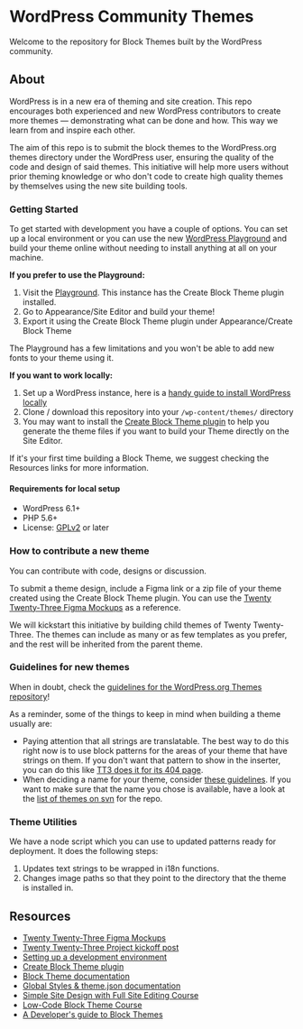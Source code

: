 # WordPress Community Themes

Welcome to the repository for Block Themes built by the WordPress community.

## About

WordPress is in a new era of theming and site creation. This repo encourages both experienced and new  WordPress contributors to create more themes — demonstrating what can be done and how. This way we learn from and inspire each other.

The aim of this repo is to submit the block themes to the WordPress.org themes directory under the WordPress user, ensuring the quality of the code and design of said themes. This initiative will help more users without prior theming knowledge or who don't code to create high quality themes by themselves using the new site building tools.

### Getting Started

To get started with development you have a couple of options. You can set up a local environment or you can use the new [WordPress Playground](https://developer.wordpress.org/playground/) and build your theme online without needing to install anything at all on your machine.

**If you prefer to use the Playground:**

1. Visit the [Playground](https://playground.wordpress.net/?theme=twentytwentythree&plugin=gutenberg&plugin=create-block-theme.1.8.2.zip&url=/wp-admin/index.php). This instance has the Create Block Theme plugin installed.
1. Go to Appearance/Site Editor and build your theme!
2. Export it using the Create Block Theme plugin under Appearance/Create Block Theme

The Playground has a few limitations and you won't be able to add new fonts to your theme using it.

**If you want to work locally:**

1. Set up a WordPress instance, here is a [handy guide to install WordPress locally](https://wordpress.org/support/article/installing-wordpress-on-your-own-computer/)
2. Clone / download this repository into your `/wp-content/themes/` directory
3. You may want to install the [Create Block Theme plugin](https://wordpress.org/plugins/create-block-theme/) to help you generate the theme files if you want to build your Theme directly on the Site Editor.

If it's your first time building a Block Theme, we suggest checking the Resources links for more information.

#### Requirements for local setup

- WordPress 6.1+
- PHP 5.6+
- License: [GPLv2](http://www.gnu.org/licenses/gpl-2.0.html) or later

### How to contribute a new theme

You can contribute with code, designs or discussion.

To submit a theme design, include a Figma link or a zip file of your theme created using the Create Block Theme plugin. You can use the [Twenty Twenty-Three Figma Mockups](https://www.figma.com/community/file/1139275543113752375) as a reference.

We will kickstart this initiative by building child themes of Twenty Twenty-Three. The themes can include as many or as few templates as you prefer, and the rest will be inherited from the parent theme.


### Guidelines for new themes

When in doubt, check the [guidelines for the WordPress.org Themes repository](https://make.wordpress.org/themes/handbook/review/required/)!

As a reminder, some of the things to keep in mind when building a theme usually are:

- Paying attention that all strings are translatable. The best way to do this right now is to use block patterns for the areas of your theme that have strings on them. If you don't want that pattern to show in the inserter, you can do this like [TT3 does it for its 404 page](https://github.com/WordPress/twentytwentythree/blob/trunk/patterns/hidden-404.php).
- When deciding a name for your theme, consider [these guidelines](https://make.wordpress.org/themes/2013/02/26/clarifying-guidelines-for-theme-name/). If you want to make sure that the name you chose is available, have a look at the [list of themes on svn](https://themes.svn.wordpress.org/) for the repo.

### Theme Utilities
We have a node script which you can use to updated patterns ready for deployment. It does the following steps:
1. Updates text strings to be wrapped in i18n functions.
2. Changes image paths so that they point to the directory that the theme is installed in.

## Resources

- [Twenty Twenty-Three Figma Mockups](https://www.figma.com/community/file/1139275543113752375)
- [Twenty Twenty-Three Project kickoff post](https://make.wordpress.org/design/2022/08/10/twenty-twenty-three-default-theme-project-kickoff/)
- [Setting up a development environment](https://developer.wordpress.org/block-editor/handbook/tutorials/devenv/)
- [Create Block Theme plugin](https://github.com/WordPress/create-block-theme)
- [Block Theme documentation](https://developer.wordpress.org/block-editor/how-to-guides/themes/block-theme-overview)
- [Global Styles & theme.json documentation](https://developer.wordpress.org/block-editor/how-to-guides/themes/theme-json/)
- [Simple Site Design with Full Site Editing Course](https://learn.wordpress.org/course/simple-site-design-with-full-site-editing/)
- [Low-Code Block Theme Course](https://learn.wordpress.org/course/develop-your-first-low-code-block-theme/)
- [A Developer's guide to Block Themes](https://learn.wordpress.org/course/a-developers-guide-to-block-themes-part-1/)
